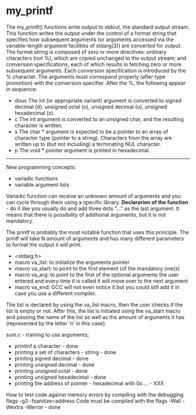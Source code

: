 # my_printf

The my_printf() functions write output to stdout, the standard output stream.
This function writes the output under the control of a format string that specifies how subsequent arguments (or arguments accessed via the variable-length argument facilities of stdarg(3)) are converted for output.
The format string is composed of zero or more directives: ordinary characters (not %), which are copied unchanged to the output stream; and conversion specifications, each of which results in fetching zero or more subsequent arguments.
Each conversion specification is introduced by the % character. The arguments must correspond properly (after type promotion) with the conversion specifier. After the %, the following appear in sequence:

- doux The int (or appropriate variant) argument is converted to signed decimal (d). unsigned octal (o), unsigned decimal (u), unsigned hexadecimal (x).
- c The int argument is converted to an unsigned char, and the resulting character is written.
- s The char * argument is expected to be a pointer to an array of character type (pointer to a string). Characters from the array are written up to (but not including) a terminating NUL character.
- p The void * pointer argument is printed in hexadecimal.

---
New programming concepts:

- variadic functions
- variable argument lists

Variadic function can receive an unknown amount of arguments and you can cycle through them using a specific library.
**Declararion of the function** - do it like you usually do and add three dots "..." as the last argument. It means that there is possibility of additional arguments, but it is not mandatory.

The printf is probably the most notable function that uses this principle. The printf will take N amount of arguments and has many different parameters to format the output it will print.

- <stdarg.h>
- macro va_list: to initialize the arguments pointer
- macro va_start: to point to the first element (of the mandatory one(s)
- macro va_arg: to point to the first of the optional arguments the user entered and every time it is called it will move over to the next argument
- macro va_end: GCC will not even notice it but you could still add it in case you use a different compiler.

The list is declared by using the va_list macro, then the user checks if the list is empty or not. After this, the list is initiated using the va_start macro and passing the name of the list as well as the amount of arguments it has (represented by the letter ‘n’ in this case).

sum.c - training to use arguments;

- printinf a character - done
- printing a set of characters - string - done
- printing signed decimal - done
- printing unsigned decimal - done
- printing unsigned octal - done
- printing unsigned hexadecimal - done
- printing the address of pointer - hexadecimal with 0x.... - XXX

How to test code against memory errors by compiling with the debugging flags -g3 -fsanitize=address 
Code must be compiled with the flags -Wall -Wextra -Werror - done
